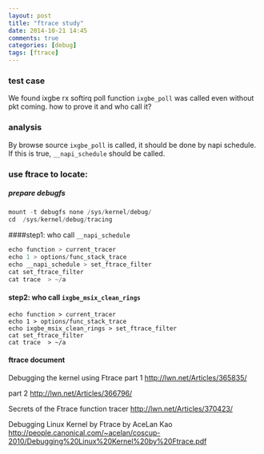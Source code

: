 ```yaml
---
layout: post
title: "ftrace study"
date: 2014-10-21 14:45
comments: true
categories: [debug]
tags: [ftrace]
---
```


### test case
We found ixgbe  rx softirq  poll function `ixgbe_poll` was called even without pkt coming.
how to prove it and who call it?

### analysis
By browse source `ixgbe_poll` is called, it should be done by napi schedule.
If this is true, `__napi_schedule` should be called.

<!-- more -->
### use ftrace to locate:

##### prepare debugfs
```c
mount -t debugfs none /sys/kernel/debug/
cd  /sys/kernel/debug/tracing
```

####step1: who call `__napi_schedule`
```c
echo function > current_tracer
echo 1 > options/func_stack_trace
echo __napi_schedule > set_ftrace_filter
cat set_ftrace_filter
cat trace  > ~/a
```

#### step2: who call `ixgbe_msix_clean_rings`
```
echo function > current_tracer
echo 1 > options/func_stack_trace
echo ixgbe_msix_clean_rings > set_ftrace_filter
cat set_ftrace_filter
cat trace  > ~/a
```

#### ftrace document
Debugging the kernel using Ftrace
part 1
http://lwn.net/Articles/365835/

part 2
http://lwn.net/Articles/366796/

Secrets of the Ftrace function tracer
http://lwn.net/Articles/370423/

Debugging Linux Kernel by Ftrace by AceLan Kao
http://people.canonical.com/~acelan/coscup-2010/Debugging%20Linux%20Kernel%20by%20Ftrace.pdf
